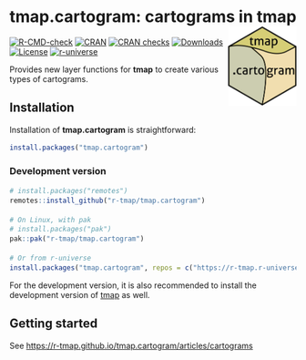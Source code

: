
# tmap.cartogram: cartograms in tmap <img src="man/figures/logo.png" align="right" height="139" alt="" />

<!-- badges: start -->

[![R-CMD-check](https://github.com/r-tmap/tmap.cartogram/actions/workflows/R-CMD-check.yaml/badge.svg)](https://github.com/r-tmap/tmap/actions/workflows/R-CMD-check.yaml)
[![CRAN](https://www.r-pkg.org/badges/version/tmap.cartogram)](https://cran.r-project.org/package=tmap.cartogram)
[![CRAN
checks](https://cranchecks.info/badges/worst/tmap.cartogram)](https://cran.r-project.org/web/checks/check_results_tmap.cartogram.html)
[![Downloads](https://cranlogs.r-pkg.org/badges/tmap.cartogram?color=brightgreen)](https://www.r-pkg.org:443/pkg/tmap.cartogram)
[![License](https://img.shields.io/badge/License-GPL%20v3-brightgreen.svg?style=flat)](https://www.gnu.org/licenses/gpl-3.0.html)
[![r-universe](https://r-tmap.r-universe.dev/badges/tmap.cartogram)](https://r-tmap.r-universe.dev/tmap.cartogram)
<!-- badges: end -->

Provides new layer functions for **tmap** to create various types of
cartograms.

## Installation

Installation of **tmap.cartogram** is straightforward:

``` r
install.packages("tmap.cartogram")
```

### Development version

``` r
# install.packages("remotes")
remotes::install_github("r-tmap/tmap.cartogram")

# On Linux, with pak
# install.packages("pak")
pak::pak("r-tmap/tmap.cartogram")

# Or from r-universe
install.packages("tmap.cartogram", repos = c("https://r-tmap.r-universe.dev", "https://cloud.r-project.org"))
```

For the development version, it is also recommended to install the
development version of [tmap](https://r-tmap.github.io/tmap/) as well.

## Getting started

See <https://r-tmap.github.io/tmap.cartogram/articles/cartograms>
